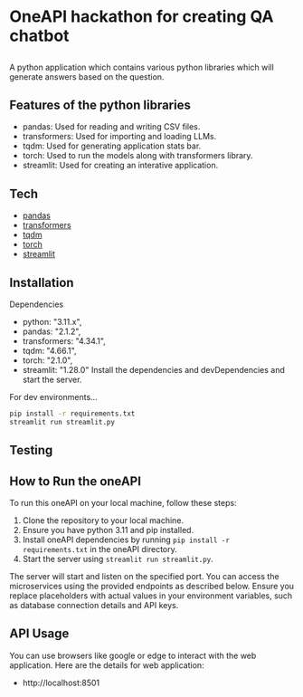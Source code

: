 # OneAPI hackathon for creating QA chatbot

##

A python application which contains various python libraries which will generate answers based on the question.

## Features of the python libraries

- pandas: Used for reading and writing CSV files.
- transformers: Used for importing and loading LLMs.
- tqdm: Used for generating application stats bar.
- torch: Used to run the models along with transformers library.
- streamlit: Used for creating an interative application.

## Tech

- [pandas](https://pypi.org)
- [transformers](https://pypi.org)
- [tqdm](https://pypi.org)
- [torch](https://pypi.org)
- [streamlit](https://pypi.org)

## Installation

Dependencies

- python: "3.11.x",
- pandas: "2.1.2",
- transformers: "4.34.1",
- tqdm: "4.66.1",
- torch: "2.1.0",
- streamlit: "1.28.0"
  Install the dependencies and devDependencies and start the server.

For dev environments...

```sh
pip install -r requirements.txt
streamlit run streamlit.py
```

## Testing

## How to Run the oneAPI

To run this oneAPI on your local machine, follow these steps:

1. Clone the repository to your local machine.
2. Ensure you have python 3.11 and pip installed.
3. Install oneAPI dependencies by running `pip install -r requirements.txt` in the oneAPI directory.
4. Start the server using `streamlit run streamlit.py`.

The server will start and listen on the specified port. You can access the microservices using the provided endpoints as described below. Ensure you replace placeholders with actual values in your environment variables, such as database connection details and API keys.

## API Usage

You can use browsers like google or edge to interact with the web application. Here are the details for web application:

- http://localhost:8501
